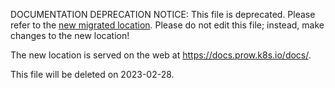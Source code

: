 DOCUMENTATION DEPRECATION NOTICE: This file is deprecated. Please refer to the
[new migrated
location](https://docs.prow.k8s.io/docs/components/cli-tools/invitations-accepter/).
Please do not edit this file; instead, make changes to the new location!

The new location is served on the web at
https://docs.prow.k8s.io/docs/.

This file will be deleted on 2023-02-28.

